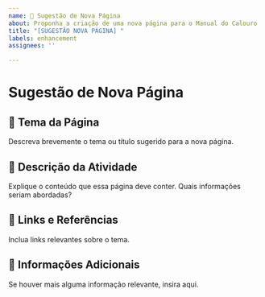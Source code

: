 ```yaml
---
name: 📘 Sugestão de Nova Página
about: Proponha a criação de uma nova página para o Manual do Calouro
title: "[SUGESTÃO NOVA PÁGINA] "
labels: enhancement
assignees: ''

---
```

# Sugestão de Nova Página
## **📝 Tema da Página**
Descreva brevemente o tema ou título sugerido para a nova página.

## **📄 Descrição da Atividade**
Explique o conteúdo que essa página deve conter. Quais informações seriam abordadas?

## **🔗 Links e Referências**
Inclua links relevantes sobre o tema.

## **💬 Informações Adicionais**
Se houver mais alguma informação relevante, insira aqui.
